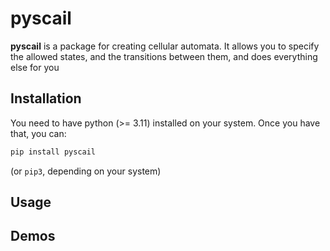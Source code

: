# pyscail

**pyscail** is a package for creating cellular automata. It allows you to specify the
allowed states, and the transitions between them, and does everything else for you

## Installation

You need to have python (>= 3.11) installed on your system. Once you have that,
you can:

```bash
pip install pyscail
```

(or `pip3`, depending on your system)

## Usage

## Demos
